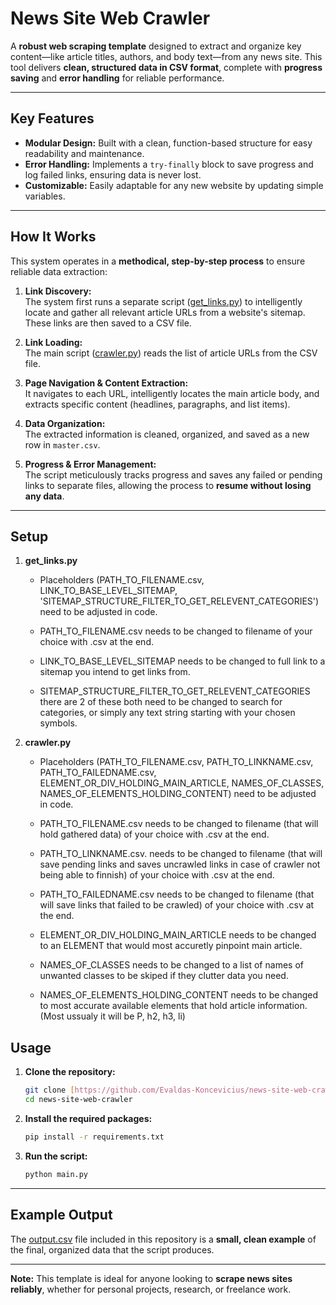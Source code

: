 # News Site Web Crawler

A **robust web scraping template** designed to extract and organize key content—like article titles, authors, and body text—from any news site. This tool delivers **clean, structured data in CSV format**, complete with **progress saving** and **error handling** for reliable performance.

---

## Key Features

- **Modular Design:** Built with a clean, function-based structure for easy readability and maintenance.
- **Error Handling:** Implements a `try-finally` block to save progress and log failed links, ensuring data is never lost.
- **Customizable:** Easily adaptable for any new website by updating simple variables.

---

## How It Works

This system operates in a **methodical, step-by-step process** to ensure reliable data extraction:

1. **Link Discovery:**  
   The system first runs a separate script ([get_links.py](https://github.com/Evaldas-Koncevicius/news-site-web-crawler/blob/main/get_links.py)) to intelligently locate and gather all relevant article URLs from a website's sitemap. These links are then saved to a CSV file.

2. **Link Loading:**  
   The main script ([crawler.py](https://github.com/Evaldas-Koncevicius/news-site-web-crawler/blob/main/crawler.py)) reads the list of article URLs from the CSV file.

3. **Page Navigation & Content Extraction:**  
   It navigates to each URL, intelligently locates the main article body, and extracts specific content (headlines, paragraphs, and list items).

4. **Data Organization:**  
   The extracted information is cleaned, organized, and saved as a new row in `master.csv`.

5. **Progress & Error Management:**  
   The script meticulously tracks progress and saves any failed or pending links to separate files, allowing the process to **resume without losing any data**.

---

## Setup

1. **get_links.py**
   - Placeholders (PATH_TO_FILENAME.csv, LINK_TO_BASE_LEVEL_SITEMAP, 'SITEMAP_STRUCTURE_FILTER_TO_GET_RELEVENT_CATEGORIES') need to be adjusted in code.
     
   - PATH_TO_FILENAME.csv needs to be changed to filename of your choice with .csv at the end.
     
   - LINK_TO_BASE_LEVEL_SITEMAP needs to be changed to full link to a sitemap you intend to get links from.
     
   - SITEMAP_STRUCTURE_FILTER_TO_GET_RELEVENT_CATEGORIES there are 2 of these both need to be changed to search for categories, or simply any text string starting with your chosen symbols.

2. **crawler.py**
   - Placeholders (PATH_TO_FILENAME.csv, PATH_TO_LINKNAME.csv, PATH_TO_FAILEDNAME.csv, ELEMENT_OR_DIV_HOLDING_MAIN_ARTICLE, NAMES_OF_CLASSES, NAMES_OF_ELEMENTS_HOLDING_CONTENT) need to be adjusted in code.
     
   - PATH_TO_FILENAME.csv needs to be changed to filename (that will hold gathered data) of your choice with .csv at the end.
     
   - PATH_TO_LINKNAME.csv. needs to be changed to filename (that will save pending links and saves uncrawled links in case of crawler not being able to finnish) of your choice with .csv at the end.
     
   - PATH_TO_FAILEDNAME.csv needs to be changed to filename (that will save links that failed to be crawled) of your choice with .csv at the end.
     
   - ELEMENT_OR_DIV_HOLDING_MAIN_ARTICLE needs to be changed to an ELEMENT that would most accuretly pinpoint main article.
     
   - NAMES_OF_CLASSES needs to be changed to a list of names of unwanted classes to be skiped if they clutter data you need.
     
   - NAMES_OF_ELEMENTS_HOLDING_CONTENT needs to be changed to most accurate available elements that hold article information. (Most ussualy it will be P, h2, h3, li)

## Usage

1.  **Clone the repository:**
    ```sh
    git clone [https://github.com/Evaldas-Koncevicius/news-site-web-crawler.git](https://github.com/Evaldas-Koncevicius/news-site-web-crawler.git)
    cd news-site-web-crawler
    ```

2.  **Install the required packages:**
    ```sh
    pip install -r requirements.txt
    ```

3.  **Run the script:**
    ```sh
    python main.py
    ```
---

## Example Output

The [output.csv](https://github.com/Evaldas-Koncevicius/news-site-web-crawler/blob/main/output.csv) file included in this repository is a **small, clean example** of the final, organized data that the script produces.

---

**Note:** This template is ideal for anyone looking to **scrape news sites reliably**, whether for personal projects, research, or freelance work.
